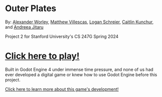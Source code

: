 # Outer Plates
By: [Alexander Worley](https://github.com/Alexander-Worley), [Matthew Villescas](https://github.com/mattville), [Logan Schreier](https://github.com/Percipi0), [Caitlin Kunchur](https://github.com/ckunchur), and [Andreea Jitaru](https://github.com/andreeajitaru)

Project 2 for Stanford University's CS 247G Spring 2024

# [Click here to play!](https://alexander-worley.itch.io/outer-plates)
Built in Godot Engine 4 under immense time pressure, and none of us had ever developed a digital game or knew how to use Godot Engine before this project.

[Click here to learn more about this game's development!​](https://mechanicsofmagic.com/2024/06/09/p2-outer-plates/)
